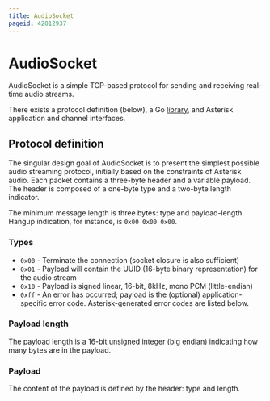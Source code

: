 ```yaml
---
title: AudioSocket
pageid: 42012937
---
```


AudioSocket
===========

AudioSocket is a simple TCP-based protocol for sending and receiving real-time audio streams.

There exists a protocol definition (below), a Go [library](https://github.com/CyCoreSystems/audiosocket), and Asterisk application and channel interfaces.

Protocol definition
-------------------

The singular design goal of AudioSocket is to present the simplest possible audio streaming protocol, initially based on the constraints of Asterisk audio. Each packet contains a three-byte header and a variable payload. The header is composed of a one-byte type and a two-byte length indicator.

The minimum message length is three bytes: type and payload-length. Hangup indication, for instance, is `0x00 0x00 0x00`.

### Types

* `0x00` - Terminate the connection (socket closure is also sufficient)
* `0x01` - Payload will contain the UUID (16-byte binary representation) for the audio stream
* `0x10` - Payload is signed linear, 16-bit, 8kHz, mono PCM (little-endian)
* `0xff` - An error has occurred; payload is the (optional) application-specific error code. Asterisk-generated error codes are listed below.

### Payload length

The payload length is a 16-bit unsigned integer (big endian) indicating how many bytes are in the payload.

### Payload

The content of the payload is defined by the header: type and length.

